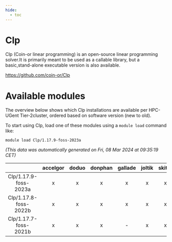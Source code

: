 ```yaml
---
hide:
  - toc
---
```


Clp
===


Clp (Coin-or linear programming) is an open-source linear programming solver.It is primarily meant to be used as a callable library, but a basic,stand-alone executable version is also available.

https://github.com/coin-or/Clp
# Available modules


The overview below shows which Clp installations are available per HPC-UGent Tier-2cluster, ordered based on software version (new to old).

To start using Clp, load one of these modules using a `module load` command like:

```shell
module load Clp/1.17.9-foss-2023a
```

*(This data was automatically generated on Fri, 08 Mar 2024 at 09:35:19 CET)*  

| |accelgor|doduo|donphan|gallade|joltik|skitty|
| :---: | :---: | :---: | :---: | :---: | :---: | :---: |
|Clp/1.17.9-foss-2023a|x|x|x|x|x|x|
|Clp/1.17.8-foss-2022b|x|x|x|x|x|x|
|Clp/1.17.7-foss-2021b|x|x|x|-|x|x|
